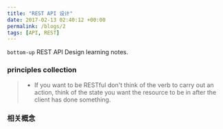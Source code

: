 ```yaml
---
title: "REST API 设计"
date: 2017-02-13 02:40:12 +00:00
permalink: /blogs/2
tags: [API, REST]
---
```

`bottom-up` REST API Design learning notes.

### principles collection

> - If you want to be RESTful don't think of the verb to carry out an action, think of the state you want the resource to be in after the client has done something.

### 相关概念
